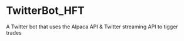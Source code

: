 # TwitterBot_HFT
A Twitter bot that uses the Alpaca API &amp; Twitter streaming API to tigger trades
